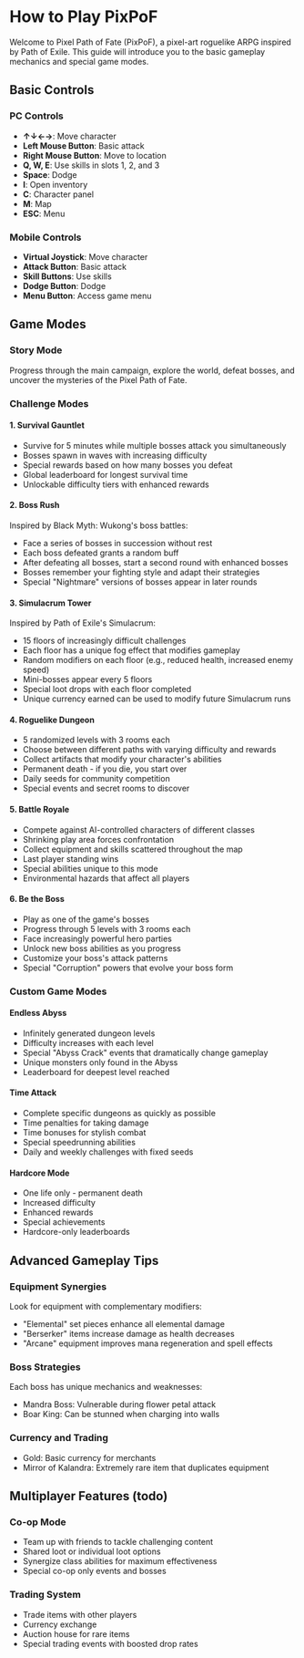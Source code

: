 # How to Play PixPoF

Welcome to Pixel Path of Fate (PixPoF), a pixel-art roguelike ARPG inspired by Path of Exile. This guide will introduce you to the basic gameplay mechanics and special game modes.

## Basic Controls

### PC Controls
- **↑↓←→**: Move character
- **Left Mouse Button**: Basic attack
- **Right Mouse Button**: Move to location
- **Q, W, E**: Use skills in slots 1, 2, and 3
- **Space**: Dodge
- **I**: Open inventory
- **C**: Character panel
- **M**: Map
- **ESC**: Menu

### Mobile Controls
- **Virtual Joystick**: Move character
- **Attack Button**: Basic attack
- **Skill Buttons**: Use skills
- **Dodge Button**: Dodge
- **Menu Button**: Access game menu

## Game Modes

### Story Mode
Progress through the main campaign, explore the world, defeat bosses, and uncover the mysteries of the Pixel Path of Fate.

### Challenge Modes

#### 1. Survival Gauntlet
- Survive for 5 minutes while multiple bosses attack you simultaneously
- Bosses spawn in waves with increasing difficulty
- Special rewards based on how many bosses you defeat
- Global leaderboard for longest survival time
- Unlockable difficulty tiers with enhanced rewards

#### 2. Boss Rush
Inspired by Black Myth: Wukong's boss battles:
- Face a series of bosses in succession without rest
- Each boss defeated grants a random buff
- After defeating all bosses, start a second round with enhanced bosses
- Bosses remember your fighting style and adapt their strategies
- Special "Nightmare" versions of bosses appear in later rounds

#### 3. Simulacrum Tower
Inspired by Path of Exile's Simulacrum:
- 15 floors of increasingly difficult challenges
- Each floor has a unique fog effect that modifies gameplay
- Random modifiers on each floor (e.g., reduced health, increased enemy speed)
- Mini-bosses appear every 5 floors
- Special loot drops with each floor completed
- Unique currency earned can be used to modify future Simulacrum runs

#### 4. Roguelike Dungeon
- 5 randomized levels with 3 rooms each
- Choose between different paths with varying difficulty and rewards
- Collect artifacts that modify your character's abilities
- Permanent death - if you die, you start over
- Daily seeds for community competition
- Special events and secret rooms to discover

#### 5. Battle Royale
- Compete against AI-controlled characters of different classes
- Shrinking play area forces confrontation
- Collect equipment and skills scattered throughout the map
- Last player standing wins
- Special abilities unique to this mode
- Environmental hazards that affect all players

#### 6. Be the Boss
- Play as one of the game's bosses
- Progress through 5 levels with 3 rooms each
- Face increasingly powerful hero parties
- Unlock new boss abilities as you progress
- Customize your boss's attack patterns
- Special "Corruption" powers that evolve your boss form

### Custom Game Modes

#### Endless Abyss
- Infinitely generated dungeon levels
- Difficulty increases with each level
- Special "Abyss Crack" events that dramatically change gameplay
- Unique monsters only found in the Abyss
- Leaderboard for deepest level reached

#### Time Attack
- Complete specific dungeons as quickly as possible
- Time penalties for taking damage
- Time bonuses for stylish combat
- Special speedrunning abilities
- Daily and weekly challenges with fixed seeds

#### Hardcore Mode
- One life only - permanent death
- Increased difficulty
- Enhanced rewards
- Special achievements
- Hardcore-only leaderboards

## Advanced Gameplay Tips

### Equipment Synergies
Look for equipment with complementary modifiers:
- "Elemental" set pieces enhance all elemental damage
- "Berserker" items increase damage as health decreases
- "Arcane" equipment improves mana regeneration and spell effects

### Boss Strategies
Each boss has unique mechanics and weaknesses:
- Mandra Boss: Vulnerable during flower petal attack
- Boar King: Can be stunned when charging into walls


### Currency and Trading
- Gold: Basic currency for merchants
- Mirror of Kalandra: Extremely rare item that duplicates equipment

## Multiplayer Features (todo)

### Co-op Mode
- Team up with friends to tackle challenging content
- Shared loot or individual loot options
- Synergize class abilities for maximum effectiveness
- Special co-op only events and bosses

### Trading System
- Trade items with other players
- Currency exchange
- Auction house for rare items
- Special trading events with boosted drop rates